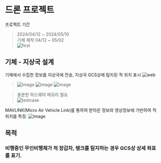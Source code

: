 # 드론 프로젝트
프로젝트 기간
> 2024/04/12 ~ 2024/05/10  
> 기체 제작 04/12 ~ 05/02  
> ![first](https://github.com/ikw-drone-project/.github/assets/71598954/185cc5b6-5d1f-49aa-9d31-b80548e72c9d)

## 기체 - 지상국 설계
기체에서 수집한 정보를 지상국에 전송, 지상국 GCS상에 탐지된 적 위치 표시
![web](https://github.com/ikw-drone-project/.github/assets/71598954/ac79e100-7de8-449e-a09f-5c2f34eae1ac)
> ![image](https://github.com/ikw-drone-project/.github/assets/71598954/693133e6-0c87-499c-819a-2c16c6dca9d8)
> ![image](https://github.com/ikw-drone-project/.github/assets/71598954/cea0ab7c-00fa-4958-963d-f6e61bf42250)
> ![image](https://github.com/ikw-drone-project/.github/assets/71598954/044f9128-970e-4764-b1ea-c6a7d759008a)

> 충분한 하드웨어 메모리 필요   
> ![testcase](https://github.com/ikw-drone-project/.github/assets/71598954/1069866e-962a-48ac-8d45-3bb54fb5a9bd)

MAVLINK(Micro Air Vehicle Link)를 통하여 받아온 정보와 영상정보에 기반하여 적 위치를 특정.
![image](https://github.com/ikw-drone-project/.github/assets/71598954/756c8d8e-974f-4467-8f15-fae29f523c9d)
## 목적
### 비행중인 무인비행체가 적 장갑차, 탱크를 탐지하는 경우 GCS상 상세 좌표를 표기.
